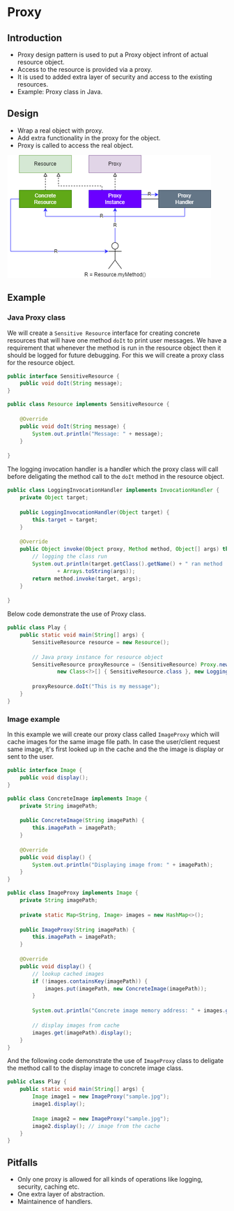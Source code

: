 # Proxy

## Introduction

- Proxy design pattern is used to put a Proxy object infront of actual resource object.
- Access to the resource is provided via a proxy.
- It is used to added extra layer of security and access to the existing resources.
- Example: Proxy class in Java.

## Design

- Wrap a real object with proxy.
- Add extra functionality in the proxy for the object.
- Proxy is called to access the real object.

![](./ProxyDesignPattern.png)

## Example

### Java Proxy class

We will create a `Sensitive Resource` interface for creating concrete resources that will have one method `doIt` to print user messages.
We have a requirement that whenever the method is run in the resource object then it should be logged for future debugging. For this we will create a proxy class for the resource object.

```java
public interface SensitiveResource {
	public void doIt(String message);
}
```

```java
public class Resource implements SensitiveResource {

	@Override
	public void doIt(String message) {
		System.out.println("Message: " + message);
	}

}
```

The logging invocation handler is a handler which the proxy class will call before deligating the method call to the `doIt` method in the resource object.

```java
public class LoggingInvocationHandler implements InvocationHandler {
	private Object target;

	public LoggingInvocationHandler(Object target) {
		this.target = target;
	}

	@Override
	public Object invoke(Object proxy, Method method, Object[] args) throws Throwable {
		// logging the class run
		System.out.println(target.getClass().getName() + " ran method '" + method.getName() + "' with arguments: "
				+ Arrays.toString(args));
		return method.invoke(target, args);
	}

}
```

Below code demonstrate the use of Proxy class.

```java
public class Play {
	public static void main(String[] args) {
		SensitiveResource resource = new Resource();

		// Java proxy instance for resource object
		SensitiveResource proxyResource = (SensitiveResource) Proxy.newProxyInstance(resource.getClass().getClassLoader(),
				new Class<?>[] { SensitiveResource.class }, new LoggingInvocationHandler(resource));

		proxyResource.doIt("This is my message");
	}
}
```

### Image example

In this example we will create our proxy class called `ImageProxy` which will cache images for the same image file path. In case the user/client request same image, it's first looked up in the cache and the the image is display or sent to the user.

```java
public interface Image {
	public void display();
}
```

```java
public class ConcreteImage implements Image {
	private String imagePath;

	public ConcreteImage(String imagePath) {
		this.imagePath = imagePath;
	}

	@Override
	public void display() {
		System.out.println("Displaying image from: " + imagePath);
	}
}
```

```java
public class ImageProxy implements Image {
	private String imagePath;

	private static Map<String, Image> images = new HashMap<>();

	public ImageProxy(String imagePath) {
		this.imagePath = imagePath;
	}

	@Override
	public void display() {
		// lookup cached images
		if (!images.containsKey(imagePath)) {
			images.put(imagePath, new ConcreteImage(imagePath));
		}

		System.out.println("Concrete image memory address: " + images.get(imagePath));

		// display images from cache
		images.get(imagePath).display();
	}
}
```

And the following code demonstrate the use of `ImageProxy` class to deligate the method call to the display image to concrete image class.

```java
public class Play {
	public static void main(String[] args) {
		Image image1 = new ImageProxy("sample.jpg");
		image1.display();

		Image image2 = new ImageProxy("sample.jpg");
		image2.display(); // image from the cache
	}
}
```

## Pitfalls

- Only one proxy is allowed for all kinds of operations like logging, security, caching etc.
- One extra layer of abstraction.
- Maintainence of handlers.
